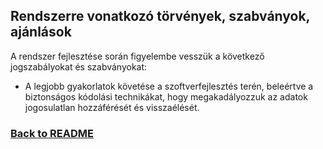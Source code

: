 ## Rendszerre vonatkozó törvények, szabványok, ajánlások
A rendszer fejlesztése során figyelembe vesszük a következő jogszabályokat és szabványokat:
- A legjobb gyakorlatok követése a szoftverfejlesztés terén, beleértve a biztonságos kódolási technikákat, hogy megakadályozzuk az adatok jogosulatlan hozzáférését és visszaélését.
### [Back to README](/README.md)